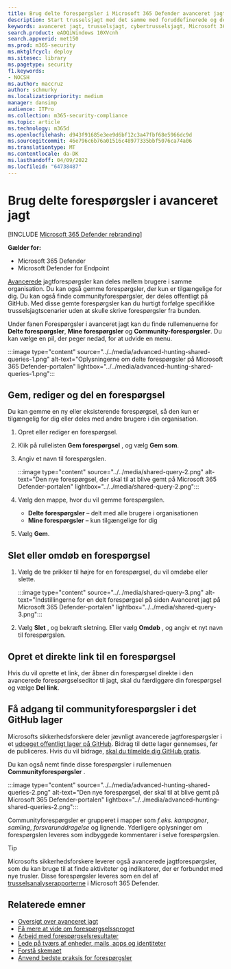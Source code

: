 ```yaml
---
title: Brug delte forespørgsler i Microsoft 365 Defender avanceret jagt
description: Start trusselsjagt med det samme med foruddefinerede og delte forespørgsler. Del dine forespørgsler til offentligheden eller til din organisation.
keywords: avanceret jagt, trusselsjagt, cybertrusselsjagt, Microsoft 365 Defender, microsoft 365, m365, søgning, forespørgsel, telemetri, brugerdefinerede registreringer, skema, kusto, github-lager, mine forespørgsler, delte forespørgsler
search.product: eADQiWindows 10XVcnh
search.appverid: met150
ms.prod: m365-security
ms.mktglfcycl: deploy
ms.sitesec: library
ms.pagetype: security
f1.keywords:
- NOCSH
ms.author: maccruz
author: schmurky
ms.localizationpriority: medium
manager: dansimp
audience: ITPro
ms.collection: m365-security-compliance
ms.topic: article
ms.technology: m365d
ms.openlocfilehash: d943f91685e3ee9d6bf12c3a47fbf68e5966dc9d
ms.sourcegitcommit: 46e796c6b76a01516c48977335bbf5076ca74a06
ms.translationtype: MT
ms.contentlocale: da-DK
ms.lasthandoff: 04/09/2022
ms.locfileid: "64738487"
---
```

# <a name="use-shared-queries-in-advanced-hunting"></a>Brug delte forespørgsler i avanceret jagt

[!INCLUDE [Microsoft 365 Defender rebranding](../includes/microsoft-defender.md)]


**Gælder for:**
- Microsoft 365 Defender
- Microsoft Defender for Endpoint

[Avancerede](advanced-hunting-overview.md) jagtforespørgsler kan deles mellem brugere i samme organisation. Du kan også gemme forespørgsler, der kun er tilgængelige for dig. Du kan også finde communityforespørgsler, der deles offentligt på GitHub. Med disse gemte forespørgsler kan du hurtigt forfølge specifikke trusselsjagtscenarier uden at skulle skrive forespørgsler fra bunden.

Under fanen Forespørgsler i avanceret jagt kan du finde rullemenuerne for **Delte forespørgsler**, **Mine forespørgsler** og **Community-forespørgsler**. Du kan vælge en pil, der peger nedad, for at udvide en menu.


:::image type="content" source="../../media/advanced-hunting-shared-queries-1.png" alt-text="Oplysningerne om delte forespørgsler på Microsoft 365 Defender-portalen" lightbox="../../media/advanced-hunting-shared-queries-1.png":::



## <a name="save-modify-and-share-a-query"></a>Gem, rediger og del en forespørgsel
Du kan gemme en ny eller eksisterende forespørgsel, så den kun er tilgængelig for dig eller deles med andre brugere i din organisation. 

1. Opret eller rediger en forespørgsel. 

2. Klik på rullelisten **Gem forespørgsel** , og vælg **Gem som**.
    
3. Angiv et navn til forespørgslen. 

   :::image type="content" source="../../media/shared-query-2.png" alt-text="Den nye forespørgsel, der skal til at blive gemt på Microsoft 365 Defender-portalen" lightbox="../../media/shared-query-2.png":::

4. Vælg den mappe, hvor du vil gemme forespørgslen.
    - **Delte forespørgsler** – delt med alle brugere i organisationen
    - **Mine forespørgsler** – kun tilgængelige for dig
    
5. Vælg **Gem**. 

## <a name="delete-or-rename-a-query"></a>Slet eller omdøb en forespørgsel
1. Vælg de tre prikker til højre for en forespørgsel, du vil omdøbe eller slette.

    :::image type="content" source="../../media/shared-query-3.png" alt-text="Indstillingerne for en delt forespørgsel på siden Avanceret jagt på Microsoft 365 Defender-portalen" lightbox="../../media/shared-query-3.png":::

2. Vælg **Slet** , og bekræft sletning. Eller vælg **Omdøb** , og angiv et nyt navn til forespørgslen.

## <a name="create-a-direct-link-to-a-query"></a>Opret et direkte link til en forespørgsel
Hvis du vil oprette et link, der åbner din forespørgsel direkte i den avancerede forespørgselseditor til jagt, skal du færdiggøre din forespørgsel og vælge **Del link**.

## <a name="access-community-queries-in-the-github-repo"></a>Få adgang til communityforespørgsler i det GitHub lager  
Microsofts sikkerhedsforskere deler jævnligt avancerede jagtforespørgsler i et [udpeget offentligt lager på GitHub](https://github.com/Azure/Azure-Sentinel/tree/master/Hunting%20Queries/Microsoft%20365%20Defender). Bidrag til dette lager gennemses, før de publiceres. Hvis du vil bidrage, [skal du tilmelde dig GitHub gratis](https://github.com/).

Du kan også nemt finde disse forespørgsler i rullemenuen **Communityforespørgsler** .

:::image type="content" source="../../media/advanced-hunting-shared-queries-2.png" alt-text="Den nye forespørgsel, der skal til at blive gemt på Microsoft 365 Defender-portalen" lightbox="../../media/advanced-hunting-shared-queries-2.png":::

Communityforespørgsler er grupperet i mapper som *f.eks. kampagner*, *samling*, *forsvarunddragelse* og lignende. Yderligere oplysninger om forespørgslen leveres som indbyggede kommentarer i selve forespørgslen. 

>[!tip]
>Microsofts sikkerhedsforskere leverer også avancerede jagtforespørgsler, som du kan bruge til at finde aktiviteter og indikatorer, der er forbundet med nye trusler. Disse forespørgsler leveres som en del af [trusselsanalyserapporterne](/windows/security/threat-protection/microsoft-defender-atp/threat-analytics) i Microsoft 365 Defender.


## <a name="related-topics"></a>Relaterede emner
- [Oversigt over avanceret jagt](advanced-hunting-overview.md)
- [Få mere at vide om forespørgselssproget](advanced-hunting-query-language.md)
- [Arbejd med forespørgselsresultater](advanced-hunting-query-results.md)
- [Lede på tværs af enheder, mails, apps og identiteter](advanced-hunting-query-emails-devices.md)
- [Forstå skemaet](advanced-hunting-schema-tables.md)
- [Anvend bedste praksis for forespørgsler](advanced-hunting-best-practices.md)